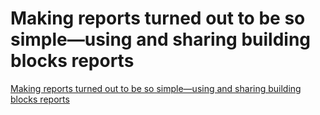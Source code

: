 # Making reports turned out to be so simple—using and sharing building blocks reports
[Making reports turned out to be so simple—using and sharing building blocks reports](https://aiwithcloud.com/2022/09/15/making_reports_turned_out_to_be_so_simple-using_and_sharing_building_blocks_reports/)